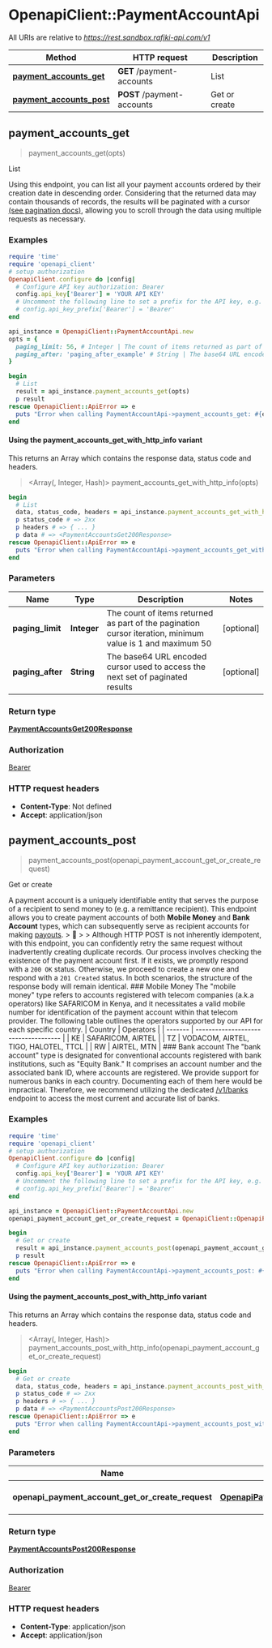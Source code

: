 # OpenapiClient::PaymentAccountApi

All URIs are relative to *https://rest.sandbox.rafiki-api.com/v1*

| Method | HTTP request | Description |
| ------ | ------------ | ----------- |
| [**payment_accounts_get**](PaymentAccountApi.md#payment_accounts_get) | **GET** /payment-accounts | List |
| [**payment_accounts_post**](PaymentAccountApi.md#payment_accounts_post) | **POST** /payment-accounts | Get or create |


## payment_accounts_get

> <PaymentAccountsGet200Response> payment_accounts_get(opts)

List

Using this endpoint, you can list all your payment accounts ordered by their creation date in descending order. Considering that the returned data may contain thousands of records, the results will be paginated with a cursor [(see pagination docs)](pagination), allowing you to scroll through the data using multiple requests as necessary. 

### Examples

```ruby
require 'time'
require 'openapi_client'
# setup authorization
OpenapiClient.configure do |config|
  # Configure API key authorization: Bearer
  config.api_key['Bearer'] = 'YOUR API KEY'
  # Uncomment the following line to set a prefix for the API key, e.g. 'Bearer' (defaults to nil)
  # config.api_key_prefix['Bearer'] = 'Bearer'
end

api_instance = OpenapiClient::PaymentAccountApi.new
opts = {
  paging_limit: 56, # Integer | The count of items returned as part of the pagination cursor iteration, minimum value is 1 and maximum 50
  paging_after: 'paging_after_example' # String | The base64 URL encoded cursor used to access the next set of paginated results
}

begin
  # List
  result = api_instance.payment_accounts_get(opts)
  p result
rescue OpenapiClient::ApiError => e
  puts "Error when calling PaymentAccountApi->payment_accounts_get: #{e}"
end
```

#### Using the payment_accounts_get_with_http_info variant

This returns an Array which contains the response data, status code and headers.

> <Array(<PaymentAccountsGet200Response>, Integer, Hash)> payment_accounts_get_with_http_info(opts)

```ruby
begin
  # List
  data, status_code, headers = api_instance.payment_accounts_get_with_http_info(opts)
  p status_code # => 2xx
  p headers # => { ... }
  p data # => <PaymentAccountsGet200Response>
rescue OpenapiClient::ApiError => e
  puts "Error when calling PaymentAccountApi->payment_accounts_get_with_http_info: #{e}"
end
```

### Parameters

| Name | Type | Description | Notes |
| ---- | ---- | ----------- | ----- |
| **paging_limit** | **Integer** | The count of items returned as part of the pagination cursor iteration, minimum value is 1 and maximum 50 | [optional] |
| **paging_after** | **String** | The base64 URL encoded cursor used to access the next set of paginated results | [optional] |

### Return type

[**PaymentAccountsGet200Response**](PaymentAccountsGet200Response.md)

### Authorization

[Bearer](../README.md#Bearer)

### HTTP request headers

- **Content-Type**: Not defined
- **Accept**: application/json


## payment_accounts_post

> <PaymentAccountsPost200Response> payment_accounts_post(openapi_payment_account_get_or_create_request)

Get or create

A payment account is a uniquely identifiable entity that serves the purpose of a recipient to send money to (e.g. a remittance recipient).  This endpoint allows you to create payment accounts of both **Mobile Money** and **Bank Account** types, which can subsequently serve as recipient accounts for making [payouts](post_payouts).  > 💁 > > Although HTTP POST is not inherently idempotent, with this endpoint, you can confidently retry the same request without inadvertently creating duplicate records. Our process involves checking the existence of the payment account first. If it exists, we promptly respond with a `200 OK` status. Otherwise, we proceed to create a new one and respond with a `201 Created` status. In both scenarios, the structure of the response body will remain identical.  ### Mobile Money  The \"mobile money\" type refers to accounts registered with telecom companies (a.k.a operators) like SAFARICOM in Kenya, and it necessitates a valid mobile number for identification of the payment account within that telecom provider.  The following table outlines the operators supported by our API for each specific country.  | Country | Operators                            | | ------- | ------------------------------------ | | KE      | SAFARICOM, AIRTEL                    | | TZ      | VODACOM, AIRTEL, TIGO, HALOTEL, TTCL | | RW      | AIRTEL, MTN                          |  ### Bank account  The \"bank account\" type is designated for conventional accounts registered with bank institutions, such as \"Equity Bank.\" It comprises an account number and the associated bank ID, where accounts are registered.  We provide support for numerous banks in each country. Documenting each of them here would be impractical. Therefore, we recommend utilizing the dedicated [/v1/banks](get_banks) endpoint to access the most current and accurate list of banks. 

### Examples

```ruby
require 'time'
require 'openapi_client'
# setup authorization
OpenapiClient.configure do |config|
  # Configure API key authorization: Bearer
  config.api_key['Bearer'] = 'YOUR API KEY'
  # Uncomment the following line to set a prefix for the API key, e.g. 'Bearer' (defaults to nil)
  # config.api_key_prefix['Bearer'] = 'Bearer'
end

api_instance = OpenapiClient::PaymentAccountApi.new
openapi_payment_account_get_or_create_request = OpenapiClient::OpenapiPaymentAccountGetOrCreateRequest.new # OpenapiPaymentAccountGetOrCreateRequest | The payment account

begin
  # Get or create
  result = api_instance.payment_accounts_post(openapi_payment_account_get_or_create_request)
  p result
rescue OpenapiClient::ApiError => e
  puts "Error when calling PaymentAccountApi->payment_accounts_post: #{e}"
end
```

#### Using the payment_accounts_post_with_http_info variant

This returns an Array which contains the response data, status code and headers.

> <Array(<PaymentAccountsPost200Response>, Integer, Hash)> payment_accounts_post_with_http_info(openapi_payment_account_get_or_create_request)

```ruby
begin
  # Get or create
  data, status_code, headers = api_instance.payment_accounts_post_with_http_info(openapi_payment_account_get_or_create_request)
  p status_code # => 2xx
  p headers # => { ... }
  p data # => <PaymentAccountsPost200Response>
rescue OpenapiClient::ApiError => e
  puts "Error when calling PaymentAccountApi->payment_accounts_post_with_http_info: #{e}"
end
```

### Parameters

| Name | Type | Description | Notes |
| ---- | ---- | ----------- | ----- |
| **openapi_payment_account_get_or_create_request** | [**OpenapiPaymentAccountGetOrCreateRequest**](OpenapiPaymentAccountGetOrCreateRequest.md) | The payment account |  |

### Return type

[**PaymentAccountsPost200Response**](PaymentAccountsPost200Response.md)

### Authorization

[Bearer](../README.md#Bearer)

### HTTP request headers

- **Content-Type**: application/json
- **Accept**: application/json

